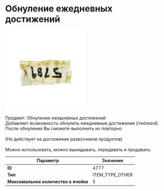 # Обнуление ежедневных достижений

![Item Image](../img/4777.webp?raw=true)

Предмет: Обнуление ежедневных достижений<br>Добавляет возможность обнулить ежедневные достижения (/redward).<br>После обнуления Вы сможете выполнить их повторно.<br><br>(Не действует на достижения развозчиков продуктов)<br><br>Можно использовать, можно выкидывать, передавать и продавать.


| Параметр | Значение |
|----------|----------|
| **ID** | 4777 |
| **Тип** | ITEM_TYPE_OTHER |
| **Максимальное количество в ячейке** | 5 |


